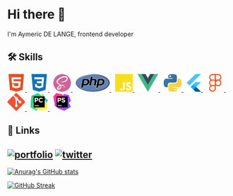 # Hi there 👋

I'm Aymeric DE LANGE, frontend developer

## 🛠 Skills


<div>
  <a href="https://developer.mozilla.org/fr/docs/Web/HTML">
    <img height="40" src="./icons/html5.svg">
  </a>
  &nbsp;
  <a href="https://developer.mozilla.org/docs/Web/CSS">
    <img height="40" src="./icons/css3.svg">
  </a>
  &nbsp;
  <a href="https://sass-lang.com/">
    <img height="40" src="./icons/sass.svg">
  </a>
  &nbsp;
  <a href="https://www.php.net/">
    <img height="40" src="./icons/php.svg">
  </a>
    &nbsp;
  <a href="https://developer.mozilla.org/docs/Web/JavaScript">
    <img height="40" src="./icons/javascript.svg">
  </a>
  &nbsp;
  <a href="https://vuejs.org/">
    <img height="40" src="./icons/vue.svg">
  </a>
  &nbsp;
  <a href="https://www.python.org/">
    <img height="40" src="icons/python.svg">
  </a>
  &nbsp;
  <a href="https://flutter.dev/">
    <img height="40" src="./icons/flutter.svg">
  </a>
  &nbsp;
  <a href="https://www.figma.com/">
    <img height="40" src="./icons/figma.svg">
  </a>
  &nbsp;
  <a href="https://git-scm.com/">
    <img height="40" src="./icons/git.svg">
  </a>
  &nbsp;
  <a href="https://www.jetbrains.com/pycharm/">
    <img height="40" src="icons/pycharm.svg">
  </a>
  &nbsp;
  <a href="https://www.jetbrains.com/phpstorm/">
    <img height="40" src="icons/phpstorm.svg">
  </a>
</div>

## 🔗 Links

[![portfolio](https://img.shields.io/badge/my_portfolio-000?style=for-the-badge&logo=ko-fi&logoColor=white)](https://aycoding.github.io/Portfolio/)
[![twitter](https://img.shields.io/badge/twitter-1DA1F2?style=for-the-badge&logo=twitter&logoColor=white)](https://twitter.com/Ertinox08Gaming/)
---

[![Anurag's GitHub stats](https://github-readme-stats.vercel.app/api/top-langs/?username=AyCoding&layout=compact)](https://github.com/anuraghazra/github-readme-stats)

[![GitHub Streak](https://github-readme-streak-stats.herokuapp.com?user=AyCoding)](https://git.io/streak-stats)



<!--
[![wakatime](https://wakatime.com/badge/user/da80881b-acd9-4185-9ff4-70ee428e79d3.svg)](https://wakatime.com/@da80881b-acd9-4185-9ff4-70ee428e79d3)
[![linkedin](https://img.shields.io/badge/linkedin-0A66C2?style=for-the-badge&logo=linkedin&logoColor=white)](https://www.linkedin.com/)

**AyCoding/AyCoding** is a ✨ _special_ ✨ repository because its `README.md` (this file) appears on your GitHub profile.

Here are some ideas to get you started:

- 🔭 I’m currently working on ...
- 🌱 I’m currently learning ...
- 👯 I’m looking to collaborate on ...
- 🤔 I’m looking for help with ...
- 💬 Ask me about ...
- 📫 How to reach me: ...
- 😄 Pronouns: ...
- ⚡ Fun fact: ...
-->